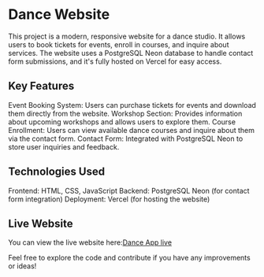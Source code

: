 # Dance Website
This project is a modern, responsive website for a dance studio.
It allows users to book tickets for events, enroll in courses, and inquire about services.
The website uses a PostgreSQL Neon database to handle contact form submissions, and it's fully hosted on Vercel for easy access.

## Key Features
Event Booking System: Users can purchase tickets for events and download them directly from the website.
Workshop Section: Provides information about upcoming workshops and allows users to explore them.
Course Enrollment: Users can view available dance courses and inquire about them via the contact form.
Contact Form: Integrated with PostgreSQL Neon to store user inquiries and feedback.

## Technologies Used
Frontend: HTML, CSS, JavaScript
Backend: PostgreSQL Neon (for contact form integration)
Deployment: Vercel (for hosting the website)

## Live Website
You can view the live website here:[Dance App live](https://danceweb-inky.vercel.app)

Feel free to explore the code and contribute if you have any improvements or ideas!
